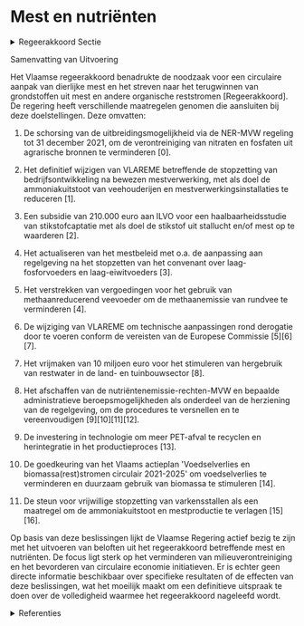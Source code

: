 # Mest en nutriënten

<details>
        <summary>Regeerakkoord Sectie </summary>
        <p>2.4.2.4 Mest en nutriënten Meststoffen zijn waardevolle grondstoffen: fosfaat is van strategisch belang, gelet op de eindige reserves en het beperkt aantal produce-rende landen; de productie van stikstofmest-stoffen is zeer energie-intensief. We versterken de circulaire aanpak van dierlijke mest. Verwerking van mest en andere organische reststromen met het oog op recuperatie van grondstoffen en herintroductie in het productieproces, is hierbij het streefdoel, zodat verontreiniging van het milieu wordt vermeden. Hiervoor ondersteunen we verder technologisch onderzoek en ontwikke-ling en opschaling van bewezen technieken en pleiten we voor een bijsturing van de Europese regelgeving. Na evaluatie hervormen we het systeem van nutriënten-emissierechten, zodat het meer bijdraagt aan het realiseren van de doelstellingen op vlak van waterkwaliteit, klimaat en lucht-kwaliteit. We onderzoeken de impact van kunstmest op onze waterkwaliteit en op de rendabiliteit van onze bedrijven en hoe instrumenten daarop kunnen inspelen. </p>
        </details> 

Samenvatting van Uitvoering

Het Vlaamse regeerakkoord benadrukte de noodzaak voor een circulaire aanpak van dierlijke mest en het streven naar het terugwinnen van grondstoffen uit mest en andere organische reststromen [Regeerakkoord]. De regering heeft verschillende maatregelen genomen die aansluiten bij deze doelstellingen. Deze omvatten:

1. De schorsing van de uitbreidingsmogelijkheid via de NER-MVW regeling tot 31 december 2021, om de verontreiniging van nitraten en fosfaten uit agrarische bronnen te verminderen \[0\].
 
2. Het definitief wijzigen van VLAREME betreffende de stopzetting van bedrijfsontwikkeling na bewezen mestverwerking, met als doel de ammoniakuitstoot van veehouderijen en mestverwerkingsinstallaties te reduceren \[1\].

3. Een subsidie van 210.000 euro aan ILVO voor een haalbaarheidsstudie van stikstofcaptatie met als doel de stikstof uit stallucht en/of mest op te waarderen \[2\].

4. Het actualiseren van het mestbeleid met o.a. de aanpassing aan regelgeving na het stopzetten van het convenant over laag-fosforvoeders en laag-eiwitvoeders \[3\].

5. Het verstrekken van vergoedingen voor het gebruik van methaanreducerend veevoeder om de methaanemissie van rundvee te verminderen \[4\].

6. De wijziging van VLAREME om technische aanpassingen rond derogatie door te voeren conform de vereisten van de Europese Commissie \[5\]\[6\]\[7\].

7. Het vrijmaken van 10 miljoen euro voor het stimuleren van hergebruik van restwater in de land- en tuinbouwsector \[8\].

8. Het afschaffen van de nutriëntenemissie-rechten-MVW en bepaalde administratieve beroepsmogelijkheden als onderdeel van de herziening van de regelgeving, om de procedures te versnellen en te vereenvoudigen \[9\]\[10\]\[11\]\[12\].

9. De investering in technologie om meer PET-afval te recyclen en herintegratie in het productieproces \[13\].

10. De goedkeuring van het Vlaams actieplan 'Voedselverlies en biomassa(rest)stromen circulair 2021-2025' om voedselverlies te verminderen en duurzaam gebruik van biomassa te stimuleren \[14\].

11. De steun voor vrijwillige stopzetting van varkensstallen als een maatregel om de ammoniakuitstoot en mestproductie te verlagen \[15\]\[16\].

Op basis van deze beslissingen lijkt de Vlaamse Regering actief bezig te zijn met het uitvoeren van beloften uit het regeerakkoord betreffende mest en nutriënten. De focus ligt sterk op het verminderen van milieuverontreiniging en het bevorderen van circulaire economie initiatieven. Er is echter geen directe informatie beschikbaar over specifieke resultaten of de effecten van deze beslissingen, wat het moeilijk maakt om een definitieve uitspraak te doen over de volledigheid waarmee het regeerakkoord nageleefd wordt.

<details>
        <summary> Referenties</summary>
        
**[\[0\]](https://beslissingenvlaamseregering.vlaanderen.be/?search=Bedrijfsontwikkeling%20na%20bewezen%20mestverwerking%20%28NER-MVW%29&dateOption=select&startDate=2021-10-22T08%3A00%3A00Z&endDate=2021-10-22T08%3A00%3A00Z)** : **(2021-10-22)** Bedrijfsontwikkeling na bewezen mestverwerking (NER-MVW) 

**[\[1\]](https://beslissingenvlaamseregering.vlaanderen.be/?search=Wijziging%20uitvoeringsbesluit%20bij%20het%20Mestdecreet%20%28VLAREME%29%3A%20stopzetting%20van%20de%20bedrijfsontwikkeling%20na%20bewezen%20mestverwerking&dateOption=select&startDate=2022-03-18T09%3A00%3A00Z&endDate=2022-03-18T09%3A00%3A00Z)** : **(2022-03-18)** Wijziging uitvoeringsbesluit bij het Mestdecreet (VLAREME): stopzetting van de bedrijfsontwikkeling na bewezen mestverwerking 

**[\[2\]](https://beslissingenvlaamseregering.vlaanderen.be/?search=Haalbaarheidsstudie%20stikstofcaptatie%3A%20herverdeling%20provisie&dateOption=select&startDate=2021-09-03T10%3A00%3A00Z&endDate=2021-09-03T10%3A00%3A00Z)** : **(2021-09-03)** Haalbaarheidsstudie stikstofcaptatie: herverdeling provisie 

**[\[3\]](https://beslissingenvlaamseregering.vlaanderen.be/?search=Actualisering%20mestbeleid%3A%20wijziging%20besluiten&dateOption=select&startDate=2021-05-21T08%3A00%3A00Z&endDate=2021-05-21T08%3A00%3A00Z)** : **(2021-05-21)** Actualisering mestbeleid: wijziging besluiten 

**[\[4\]](https://beslissingenvlaamseregering.vlaanderen.be/?search=Regels%20vergoeding%20veevoeder%20met%20een%20methaanreducerend%20effect&dateOption=select&startDate=2022-02-25T09%3A00%3A00Z&endDate=2022-02-25T09%3A00%3A00Z)** : **(2022-02-25)** Regels vergoeding veevoeder met een methaanreducerend effect 

**[\[5\]](https://beslissingenvlaamseregering.vlaanderen.be/?search=Wijziging%20uitvoeringsbesluit%20Mestdecreet%20%28VLAREME%29%2C%20wat%20betreft%20de%20voorwaarden%20voor%20het%20verkrijgen%20van%20een%20derogatie%20van%20de%20bemestingsnormen&dateOption=select&startDate=2020-05-29T08%3A00%3A00Z&endDate=2020-05-29T08%3A00%3A00Z)** : **(2020-05-29)** Wijziging uitvoeringsbesluit Mestdecreet (VLAREME), wat betreft de voorwaarden voor het verkrijgen van een derogatie van de bemestingsnormen 

**[\[6\]](https://beslissingenvlaamseregering.vlaanderen.be/?search=Wijziging%20uitvoeringsbesluit%20Mestdecreet%20%28VLAREME%29%2C%20wat%20betreft%20de%20voorwaarden%20voor%20het%20verkrijgen%20van%20een%20derogatie%20van%20de%20bemestingsnormen&dateOption=select&startDate=2020-04-03T08%3A00%3A00Z&endDate=2020-04-03T08%3A00%3A00Z)** : **(2020-04-03)** Wijziging uitvoeringsbesluit Mestdecreet (VLAREME), wat betreft de voorwaarden voor het verkrijgen van een derogatie van de bemestingsnormen 

**[\[7\]](https://beslissingenvlaamseregering.vlaanderen.be/?search=Wijziging%20uitvoeringsbesluit%20Mestdecreet%20%28VLAREME%29%2C%20wat%20betreft%20de%20voorwaarden%20voor%20het%20verkrijgen%20van%20een%20derogatie%20van%20de%20bemestingsnormen&dateOption=select&startDate=2019-10-25T08%3A00%3A00Z&endDate=2019-10-25T08%3A00%3A00Z)** : **(2019-10-25)** Wijziging uitvoeringsbesluit Mestdecreet (VLAREME), wat betreft de voorwaarden voor het verkrijgen van een derogatie van de bemestingsnormen 

**[\[8\]](https://beslissingenvlaamseregering.vlaanderen.be/?search=Plan%20Vlaamse%20Veerkracht%3A%20bestedingskader%20middelen%20projectoproep%20%27Hergebruik%20Restwater%27&dateOption=select&startDate=2021-07-16T06%3A00%3A00Z&endDate=2021-07-16T06%3A00%3A00Z)** : **(2021-07-16)** Plan Vlaamse Veerkracht: bestedingskader middelen projectoproep 'Hergebruik Restwater' 

**[\[9\]](https://beslissingenvlaamseregering.vlaanderen.be/?search=Wijziging%20Bodem-%2C%20Mest-%20en%20decreet%20over%20duurzaam%20beheer%20van%20materiaalkringlopen%20en%20afvalstoffen%3A%20opheffing%20administratieve%20beroepen&dateOption=select&startDate=2021-04-23T08%3A00%3A00Z&endDate=2021-04-23T08%3A00%3A00Z)** : **(2021-04-23)** Wijziging Bodem-, Mest- en decreet over duurzaam beheer van materiaalkringlopen en afvalstoffen: opheffing administratieve beroepen 

**[\[10\]](https://beslissingenvlaamseregering.vlaanderen.be/?search=Wijziging%20Bodem-%2C%20Mest-%20en%20decreet%20over%20duurzaam%20beheer%20van%20materiaalkringlopen%20en%20afvalstoffen%3A%20opheffing%20administratieve%20beroepen&dateOption=select&startDate=2021-02-12T09%3A00%3A00Z&endDate=2021-02-12T09%3A00%3A00Z)** : **(2021-02-12)** Wijziging Bodem-, Mest- en decreet over duurzaam beheer van materiaalkringlopen en afvalstoffen: opheffing administratieve beroepen 

**[\[11\]](https://beslissingenvlaamseregering.vlaanderen.be/?search=Wijziging%20Mestdecreet%20wat%20het%20invoeren%20van%20de%20mogelijkheid%20om%20adviescommissies%20op%20te%20richten%20en%20de%20afschaffing%20van%20de%20nutri%C3%ABntenemissie-rechten-MVW%20betreft&dateOption=select&startDate=2022-07-15T08%3A00%3A00Z&endDate=2022-07-15T08%3A00%3A00Z)** : **(2022-07-15)** Wijziging Mestdecreet wat het invoeren van de mogelijkheid om adviescommissies op te richten en de afschaffing van de nutriëntenemissie-rechten-MVW betreft 

**[\[12\]](https://beslissingenvlaamseregering.vlaanderen.be/?search=Wijziging%20Bodem-%2C%20Mest-%20en%20decreet%20over%20duurzaam%20beheer%20van%20materiaalkringlopen%20en%20afvalstoffen%3A%20opheffing%20administratieve%20beroepen&dateOption=select&startDate=2021-06-18T08%3A00%3A00Z&endDate=2021-06-18T08%3A00%3A00Z)** : **(2021-06-18)** Wijziging Bodem-, Mest- en decreet over duurzaam beheer van materiaalkringlopen en afvalstoffen: opheffing administratieve beroepen 

**[\[13\]](https://beslissingenvlaamseregering.vlaanderen.be/?search=1%20miljoen%20euro%20strategische%20ecologiesteun%20aan%20Agfa-Gevaert%20nv%20in%20Mortsel&dateOption=select&startDate=2021-12-17T09%3A00%3A00Z&endDate=2021-12-17T09%3A00%3A00Z)** : **(2021-12-17)** 1 miljoen euro strategische ecologiesteun aan Agfa-Gevaert nv in Mortsel 

**[\[14\]](https://beslissingenvlaamseregering.vlaanderen.be/?search=Vlaams%20actieplan%20%27Voedselverlies%20en%20biomassa%28rest%29stromen%20circulair%202021-2025%27&dateOption=select&startDate=2021-04-23T08%3A00%3A00Z&endDate=2021-04-23T08%3A00%3A00Z)** : **(2021-04-23)** Vlaams actieplan 'Voedselverlies en biomassa(rest)stromen circulair 2021-2025' 

**[\[15\]](https://beslissingenvlaamseregering.vlaanderen.be/?search=Besteding%20middelen%20Vlaams%20Klimaatfonds%20%28VKF%29%20voor%20de%20vrijwillige%20stopzetting%20van%20varkensstallen&dateOption=select&startDate=2023-12-22T09%3A00%3A00Z&endDate=2023-12-22T09%3A00%3A00Z)** : **(2023-12-22)** Besteding middelen Vlaams Klimaatfonds (VKF) voor de vrijwillige stopzetting van varkensstallen 

**[\[16\]](https://beslissingenvlaamseregering.vlaanderen.be/?search=Aanpak%20stikstofprobleem%3A%20regels%20oproep%20vrijwillig%20stopzetten%20varkensstallen&dateOption=select&startDate=2023-03-31T08%3A00%3A00Z&endDate=2023-03-31T08%3A00%3A00Z)** : **(2023-03-31)** Aanpak stikstofprobleem: regels oproep vrijwillig stopzetten varkensstallen 
        </details> 

